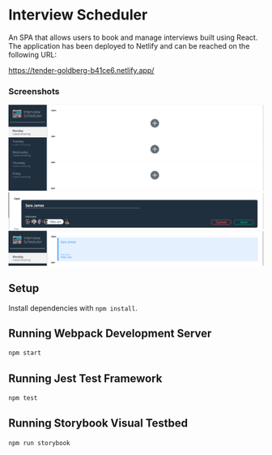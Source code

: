 # Interview Scheduler
An SPA that allows users to book and manage interviews built using React. The application has been deployed to Netlify and can be reached on the following URL:

https://tender-goldberg-b41ce6.netlify.app/

### Screenshots
!["Main View"](https://github.com/raficelkouche/scheduler/blob/master/docs/scheduler-home.png)
!["New Appointment Form"](https://github.com/raficelkouche/scheduler/blob/master/docs/scheduler-new.png)
!["Display Booked Appointment"](https://github.com/raficelkouche/scheduler/blob/master/docs/scheduler-show.png)
## Setup

Install dependencies with `npm install`.

## Running Webpack Development Server

```sh
npm start
```

## Running Jest Test Framework

```sh
npm test
```

## Running Storybook Visual Testbed

```sh
npm run storybook
```
